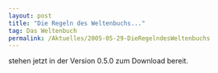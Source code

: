 ```yaml
---
layout: post
title: "Die Regeln des Weltenbuchs..."
tag: Das Weltenbuch
permalink: /Aktuelles/2005-05-29-DieRegelndesWeltenbuchs
---
```



stehen jetzt in der Version 0.5.0 zum Download bereit.

